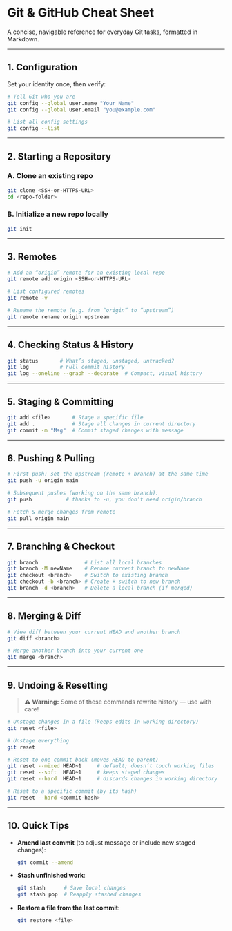# Git & GitHub Cheat Sheet

A concise, navigable reference for everyday Git tasks, formatted in Markdown.

---

## 1. Configuration  
Set your identity once, then verify:

```bash
# Tell Git who you are
git config --global user.name "Your Name"
git config --global user.email "you@example.com"

# List all config settings
git config --list
```

---

## 2. Starting a Repository  

### A. Clone an existing repo  
```bash
git clone <SSH-or-HTTPS-URL>
cd <repo-folder>
```

### B. Initialize a new repo locally  
```bash
git init
```

---

## 3. Remotes  
```bash
# Add an “origin” remote for an existing local repo
git remote add origin <SSH-or-HTTPS-URL>

# List configured remotes
git remote -v

# Rename the remote (e.g. from “origin” to “upstream”)
git remote rename origin upstream
```

---

## 4. Checking Status & History  
```bash
git status       # What’s staged, unstaged, untracked?
git log          # Full commit history
git log --oneline --graph --decorate  # Compact, visual history
```

---

## 5. Staging & Committing  
```bash
git add <file>       # Stage a specific file
git add .            # Stage all changes in current directory
git commit -m "Msg"  # Commit staged changes with message
```

---

## 6. Pushing & Pulling  
```bash
# First push: set the upstream (remote + branch) at the same time
git push -u origin main  

# Subsequent pushes (working on the same branch):
git push           # thanks to -u, you don’t need origin/branch

# Fetch & merge changes from remote
git pull origin main
```

---

## 7. Branching & Checkout  
```bash
git branch               # List all local branches
git branch -M newName    # Rename current branch to newName
git checkout <branch>    # Switch to existing branch
git checkout -b <branch> # Create + switch to new branch
git branch -d <branch>   # Delete a local branch (if merged)
```

---

## 8. Merging & Diff  
```bash
# View diff between your current HEAD and another branch
git diff <branch>

# Merge another branch into your current one
git merge <branch>
```

---

## 9. Undoing & Resetting  
> **⚠️ Warning:** Some of these commands rewrite history — use with care!

```bash
# Unstage changes in a file (keeps edits in working directory)
git reset <file>

# Unstage everything
git reset

# Reset to one commit back (moves HEAD to parent)
git reset --mixed HEAD~1     # default; doesn’t touch working files
git reset --soft  HEAD~1     # keeps staged changes
git reset --hard  HEAD~1     # discards changes in working directory

# Reset to a specific commit (by its hash)
git reset --hard <commit-hash>
```

---

## 10. Quick Tips  

- **Amend last commit** (to adjust message or include new staged changes):  
  ```bash
  git commit --amend
  ```
- **Stash unfinished work**:  
  ```bash
  git stash      # Save local changes
  git stash pop  # Reapply stashed changes
  ```
- **Restore a file from the last commit**:  
  ```bash
  git restore <file>
  ```
